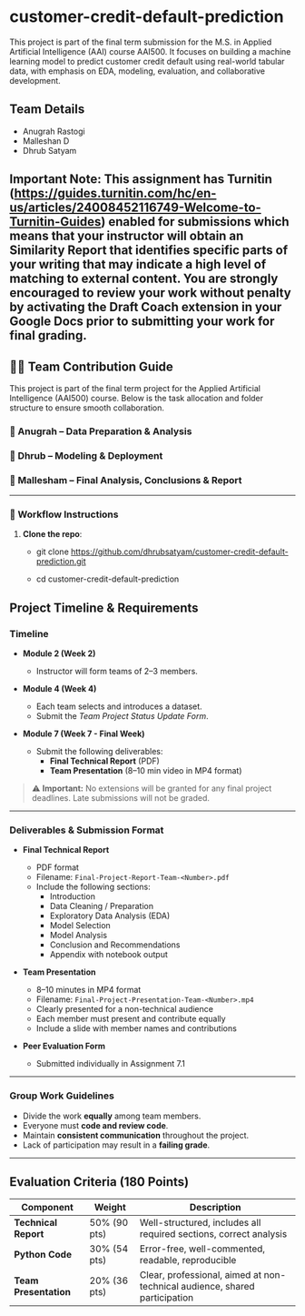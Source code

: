 # customer-credit-default-prediction
This project is part of the final term submission for the M.S. in Applied Artificial Intelligence (AAI) course AAI500. It focuses on building a machine learning model to predict customer credit default using real-world tabular data, with emphasis on EDA, modeling, evaluation, and collaborative development.

## Team Details

- Anugrah Rastogi
- Malleshan D
- Dhrub Satyam

## Important Note: This assignment has Turnitin (https://guides.turnitin.com/hc/en-us/articles/24008452116749-Welcome-to-Turnitin-Guides)  enabled for submissions which means that your instructor will obtain an Similarity Report that identifies specific parts of your writing that may indicate a high level of matching to external content. You are strongly encouraged to review your work without penalty by activating the Draft Coach extension in your Google Docs prior to submitting your work for final grading.

## 🧑‍💻 Team Contribution Guide

This project is part of the final term project for the Applied Artificial Intelligence (AAI500) course. Below is the task allocation and folder structure to ensure smooth collaboration.

### 👤 Anugrah – Data Preparation & Analysis

### 👤 Dhrub – Modeling & Deployment

### 👤 Mallesham – Final Analysis, Conclusions & Report

---

### 🔁 Workflow Instructions
1. **Clone the repo**:  
   
   - git clone https://github.com/dhrubsatyam/customer-credit-default-prediction.git
   
   - cd customer-credit-default-prediction


## Project Timeline & Requirements

### Timeline

- **Module 2 (Week 2)**  
  - Instructor will form teams of 2–3 members.

- **Module 4 (Week 4)**  
  - Each team selects and introduces a dataset.  
  - Submit the *Team Project Status Update Form*.

- **Module 7 (Week 7 - Final Week)**  
  - Submit the following deliverables:
    - **Final Technical Report** (PDF)
    - **Team Presentation** (8–10 min video in MP4 format)

> ⚠️ **Important:** No extensions will be granted for any final project deadlines. Late submissions will not be graded.

---

### Deliverables & Submission Format

- **Final Technical Report**  
  - PDF format  
  - Filename: `Final-Project-Report-Team-<Number>.pdf`  
  - Include the following sections:
    - Introduction  
    - Data Cleaning / Preparation  
    - Exploratory Data Analysis (EDA)  
    - Model Selection  
    - Model Analysis  
    - Conclusion and Recommendations  
    - Appendix with notebook output

- **Team Presentation**  
  - 8–10 minutes in MP4 format  
  - Filename: `Final-Project-Presentation-Team-<Number>.mp4`  
  - Clearly presented for a non-technical audience  
  - Each member must present and contribute equally  
  - Include a slide with member names and contributions

- **Peer Evaluation Form**  
  - Submitted individually in Assignment 7.1

---

### Group Work Guidelines

- Divide the work **equally** among team members.
- Everyone must **code and review code**.
- Maintain **consistent communication** throughout the project.
- Lack of participation may result in a **failing grade**.

---

## Evaluation Criteria (180 Points)

| Component           | Weight | Description |
|---------------------|--------|-------------|
| **Technical Report** | 50% (90 pts) | Well-structured, includes all required sections, correct analysis |
| **Python Code**      | 30% (54 pts) | Error-free, well-commented, readable, reproducible |
| **Team Presentation**| 20% (36 pts) | Clear, professional, aimed at non-technical audience, shared participation |


